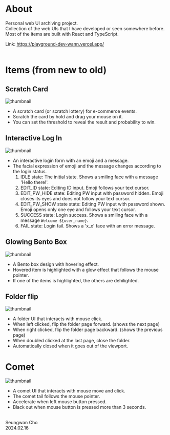 # About
Personal web UI archiving project.  
Collection of the web UIs that I have developed or seen somewhere before.  
Most of the items are built with React and TypeScript.  
  
Link: https://playground-dev-wann.vercel.app/  
&nbsp;

# Items (from new to old)

## Scratch Card
![thumbnail](https://github.com/user-attachments/assets/8b4d6b8e-5e4a-40eb-bfc5-5a60f32952b3)
- A scratch card (or scratch lottery) for e-commerce events.
- Scratch the card by hold and drag your mouse on it.
- You can set the threshold to reveal the result and probability to win.

## Interactive Log In  
![thumbnail](https://github.com/dev-wann/Playground/assets/89072661/4cefad11-a91d-441c-8215-5853c12d6ccb)
- An interactive login form with an emoji and a message.
- The facial expression of emoji and the message changes according to the login status.
  1. IDLE state: The initial state. Shows a smiling face with a message 'Hello there!'.
  2. EDIT_ID state: Editing ID input. Emoji follows your text cursor.
  3. EDIT_PW_HIDE state: Editing PW input with password hidden. Emoji closes its eyes and does not follow your text cursor.
  4. EDIT_PW_SHOW state state: Editing PW input with password shown. Emoji opens only one eye and follows your text cursor.
  5. SUCCESS state: Login success. Shows a smiling face with a message `Welcome ${user_name}`.
  6. FAIL state: Login fail. Shows a 'x_x' face with an error message.
  
## Glowing Bento Box  
![thumbnail](https://github.com/dev-wann/Playground/assets/89072661/e5557d86-7588-48e7-8b85-37c6a5b61c36)
- A Bento box design with hovering effect.
- Hovered item is highlighted with a glow effect that follows the mouse pointer.
- If one of the items is highlighted, the others are dehilighted.
  
## Folder flip  
![thumbnail](https://github.com/dev-wann/Playground/assets/89072661/6de34fa8-487f-41d7-9718-c1a490f272d8)
- A folder UI that interacts with mouse click.
- When left clicked, flip the folder page forward. (shows the next page)
- When right clicked, flip the folder page backward. (shows the previous page)
- When doubled clicked at the last page, close the folder.
- Automatically closed when it goes out of the viewport.
  
# Comet  
![thumbnail](https://github.com/dev-wann/Playground/assets/89072661/c3ed7b63-1c0e-401e-b3f1-32f92bf8940d)
- A comet UI that interacts with mouse move and click.
- The comet tail follows the mouse pointer.
- Accelerate when left mouse button pressed.
- Black out when mouse button is pressed more than 3 seconds.
  
&nbsp;  
Seungwan Cho  
2024.02.16  
